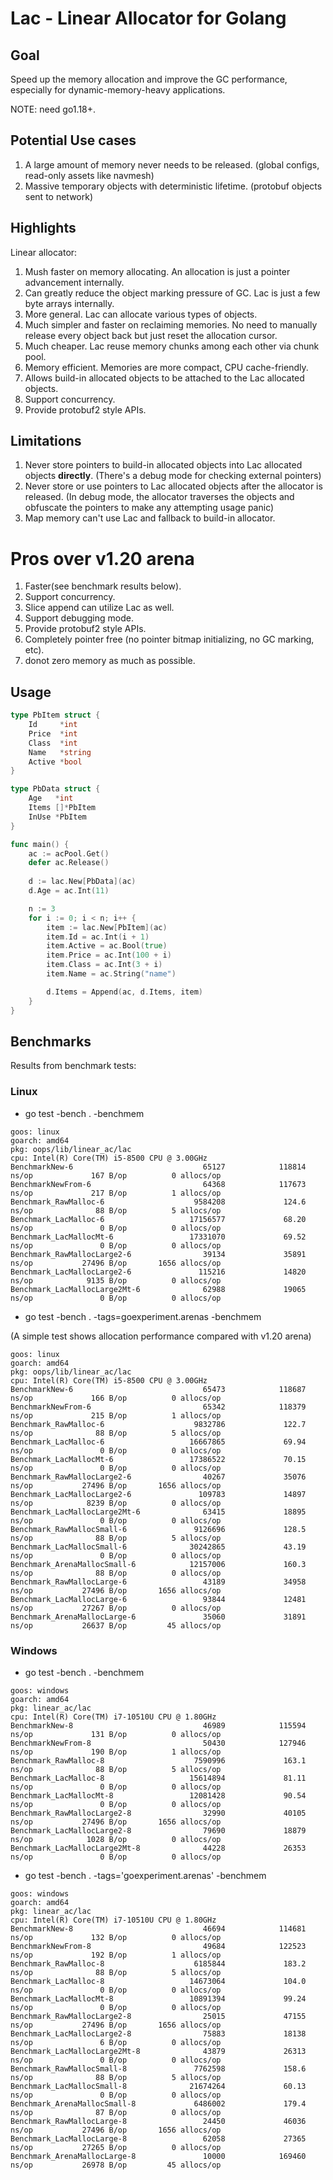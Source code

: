 
# Lac - Linear Allocator for Golang

## Goal
Speed up the memory allocation and improve the GC performance, especially for dynamic-memory-heavy applications.

NOTE: need go1.18+.

## Potential Use cases
1. A large amount of memory never needs to be released. (global configs, read-only assets like navmesh)
2. Massive temporary objects with deterministic lifetime. (protobuf objects sent to network)

## Highlights
Linear allocator:

1. Mush faster on memory allocating. An allocation is just a pointer advancement internally.
2. Can greatly reduce the object marking pressure of GC. Lac is just a few byte arrays internally.
3. More general. Lac can allocate various types of objects.
4. Much simpler and faster on reclaiming memories. No need to manually release every object back but just reset the allocation cursor.
5. Much cheaper. Lac reuse memory chunks among each other via chunk pool. 
6. Memory efficient. Memories are more compact, CPU cache-friendly.
7. Allows build-in allocated objects to be attached to the Lac allocated objects. 
8. Support concurrency.
9. Provide protobuf2 style APIs.


## Limitations
1. Never store pointers to build-in allocated objects into Lac allocated objects **directly**. (There's a debug mode for checking external pointers)
2. Never store or use pointers to Lac allocated objects after the allocator is released. (In debug mode, the allocator traverses the objects and obfuscate the pointers to make any attempting usage panic)
3. Map memory can't use Lac and fallback to build-in allocator.


# Pros over v1.20 arena
1. Faster(see benchmark results below).
2. Support concurrency.
3. Slice append can utilize Lac as well.
4. Support debugging mode.
5. Provide protobuf2 style APIs.
6. Completely pointer free (no pointer bitmap initializing, no GC marking, etc).
7. donot zero memory as much as possible.

## Usage

```go
type PbItem struct {
	Id     *int
	Price  *int
	Class  *int
	Name   *string
	Active *bool
}

type PbData struct {
	Age   *int
	Items []*PbItem
	InUse *PbItem
}

func main() {	
	ac := acPool.Get()
	defer ac.Release()
	
	d := lac.New[PbData](ac)
	d.Age = ac.Int(11)

	n := 3
	for i := 0; i < n; i++ {
		item := lac.New[PbItem](ac)
		item.Id = ac.Int(i + 1)
		item.Active = ac.Bool(true)
		item.Price = ac.Int(100 + i)
		item.Class = ac.Int(3 + i)
		item.Name = ac.String("name")

		d.Items = Append(ac, d.Items, item)
	}
}
```

## Benchmarks
Results from benchmark tests:

### Linux
- go test -bench . -benchmem


```
goos: linux
goarch: amd64
pkg: oops/lib/linear_ac/lac
cpu: Intel(R) Core(TM) i5-8500 CPU @ 3.00GHz
BenchmarkNew-6                             65127            118814 ns/op             167 B/op          0 allocs/op
BenchmarkNewFrom-6                         64368            117673 ns/op             217 B/op          1 allocs/op
Benchmark_RawMalloc-6                    9584208             124.6 ns/op              88 B/op          5 allocs/op
Benchmark_LacMalloc-6                   17156577             68.20 ns/op               0 B/op          0 allocs/op
Benchmark_LacMallocMt-6                 17331070             69.52 ns/op               0 B/op          0 allocs/op
Benchmark_RawMallocLarge2-6                39134             35891 ns/op           27496 B/op       1656 allocs/op
Benchmark_LacMallocLarge2-6               115216             14820 ns/op            9135 B/op          0 allocs/op
Benchmark_LacMallocLarge2Mt-6              62988             19065 ns/op               0 B/op          0 allocs/op

```

- go test -bench . -tags=goexperiment.arenas -benchmem

(A simple test shows allocation performance compared with v1.20 arena)

```
goos: linux
goarch: amd64
pkg: oops/lib/linear_ac/lac
cpu: Intel(R) Core(TM) i5-8500 CPU @ 3.00GHz
BenchmarkNew-6                             65473            118687 ns/op             166 B/op          0 allocs/op
BenchmarkNewFrom-6                         65342            118379 ns/op             215 B/op          1 allocs/op
Benchmark_RawMalloc-6                    9832786             122.7 ns/op              88 B/op          5 allocs/op
Benchmark_LacMalloc-6                   16667865             69.94 ns/op               0 B/op          0 allocs/op
Benchmark_LacMallocMt-6                 17386522             70.15 ns/op               0 B/op          0 allocs/op
Benchmark_RawMallocLarge2-6                40267             35076 ns/op           27496 B/op       1656 allocs/op
Benchmark_LacMallocLarge2-6               109783             14897 ns/op            8239 B/op          0 allocs/op
Benchmark_LacMallocLarge2Mt-6              63415             18895 ns/op               0 B/op          0 allocs/op
Benchmark_RawMallocSmall-6               9126696             128.5 ns/op              88 B/op          5 allocs/op
Benchmark_LacMallocSmall-6              30242865             43.19 ns/op               0 B/op          0 allocs/op
Benchmark_ArenaMallocSmall-6            12157006             160.3 ns/op              88 B/op          0 allocs/op
Benchmark_RawMallocLarge-6                 43189             34958 ns/op           27496 B/op       1656 allocs/op
Benchmark_LacMallocLarge-6                 93844             12481 ns/op           27267 B/op          0 allocs/op
Benchmark_ArenaMallocLarge-6               35060             31891 ns/op           26637 B/op         45 allocs/op
```

### Windows
- go test -bench . -benchmem

```
goos: windows
goarch: amd64
pkg: linear_ac/lac
cpu: Intel(R) Core(TM) i7-10510U CPU @ 1.80GHz
BenchmarkNew-8                             46989            115594 ns/op             131 B/op          0 allocs/op
BenchmarkNewFrom-8                         50430            127946 ns/op             190 B/op          1 allocs/op
Benchmark_RawMalloc-8                    7590996             163.1 ns/op              88 B/op          5 allocs/op
Benchmark_LacMalloc-8                   15614894             81.11 ns/op               0 B/op          0 allocs/op
Benchmark_LacMallocMt-8                 12081428             90.54 ns/op               0 B/op          0 allocs/op
Benchmark_RawMallocLarge2-8                32990             40105 ns/op           27496 B/op       1656 allocs/op
Benchmark_LacMallocLarge2-8                79690             18879 ns/op            1028 B/op          0 allocs/op
Benchmark_LacMallocLarge2Mt-8              44228             26353 ns/op               0 B/op          0 allocs/op
```
- go test -bench . -tags='goexperiment.arenas' -benchmem
```
goos: windows
goarch: amd64
pkg: linear_ac/lac
cpu: Intel(R) Core(TM) i7-10510U CPU @ 1.80GHz
BenchmarkNew-8                             46694            114681 ns/op             132 B/op          0 allocs/op
BenchmarkNewFrom-8                         49684            122523 ns/op             192 B/op          1 allocs/op
Benchmark_RawMalloc-8                    6185844             183.2 ns/op              88 B/op          5 allocs/op
Benchmark_LacMalloc-8                   14673064             104.0 ns/op               0 B/op          0 allocs/op
Benchmark_LacMallocMt-8                 10891394             99.24 ns/op               0 B/op          0 allocs/op
Benchmark_RawMallocLarge2-8                25015             47155 ns/op           27496 B/op       1656 allocs/op
Benchmark_LacMallocLarge2-8                75883             18138 ns/op               6 B/op          0 allocs/op
Benchmark_LacMallocLarge2Mt-8              43879             26313 ns/op               0 B/op          0 allocs/op
Benchmark_RawMallocSmall-8               7762598             158.6 ns/op              88 B/op          5 allocs/op
Benchmark_LacMallocSmall-8              21674264             60.13 ns/op               0 B/op          0 allocs/op
Benchmark_ArenaMallocSmall-8             6486002             179.4 ns/op              87 B/op          0 allocs/op
Benchmark_RawMallocLarge-8                 24450             46036 ns/op           27496 B/op       1656 allocs/op
Benchmark_LacMallocLarge-8                 62058             27365 ns/op           27265 B/op          0 allocs/op
Benchmark_ArenaMallocLarge-8               10000            169460 ns/op           26978 B/op         45 allocs/op

```
